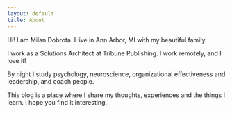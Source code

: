 ```yaml
---
layout: default
title: About
---
```


Hi! I am Milan Dobrota. I live in Ann Arbor, MI with my beautiful family.

I work as a Solutions Architect at Tribune Publishing. I work remotely, and I love it!

By night I study psychology, neuroscience, organizational effectiveness and leadership, and coach people.

This blog is a place where I share my thoughts, experiences and the things I learn. I hope you find it interesting.
